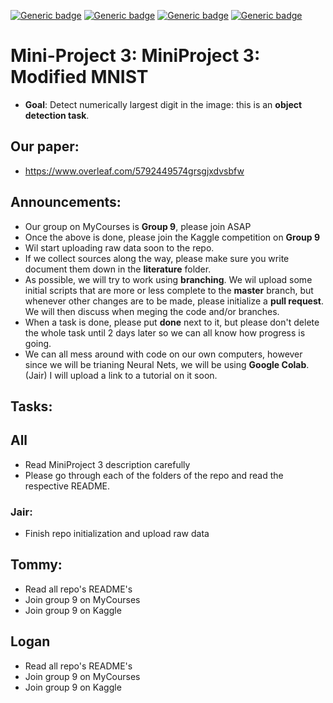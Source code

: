 [![Generic badge](https://img.shields.io/badge/Mini_project_3:ModifiedMNIST-Building-blue.svg)](https://shields.io/)
[![Generic badge](https://img.shields.io/badge/Contributors-3-<COLOR>.svg)](https://shields.io/)
[![Generic badge](https://img.shields.io/badge/COMP551-Applied_Machine_Learning-red.svg)](https://shields.io/)
[![Generic badge](https://img.shields.io/badge/Neat_level-OVER_9000-green.svg)](https://shields.io/)

# Mini-Project 3: MiniProject 3: Modified MNIST
- **Goal**: Detect numerically largest digit in the image: this is an **object detection task**. 

## Our paper: 
- https://www.overleaf.com/5792449574grsgjxdvsbfw

## Announcements: 
- Our group on MyCourses is **Group 9**, please join ASAP 
- Once the above is done, please join the Kaggle competition on **Group 9**
- Wil start uploading raw data soon to the repo. 
- If we collect sources along the way, please make sure you write document them down in the **literature** folder.
- As possible, we will try to work using **branching**. We wil upload some initial scripts that are more or less complete to the **master** branch, but whenever other changes are to be made, please initialize a **pull request**. We will then discuss when meging the code and/or branches. 
- When a task is done, please put **done** next to it, but please don't delete the whole task until 2 days later so we can all know how progress is going. 
- We can all mess around with code on our own computers, however since we will be trianing Neural Nets, we will be using **Google Colab**. (Jair) I will upload a link to a tutorial on it soon. 

## Tasks: 

## All 
- Read MiniProject 3 description carefully 
- Please go through each of the folders of the repo and read the respective README. 

### Jair: 
- Finish repo initialization and upload raw data 

## Tommy: 
- Read all repo's README's
- Join group 9 on MyCourses
- Join group 9 on Kaggle

## Logan
- Read all repo's README's
- Join group 9 on MyCourses
- Join group 9 on Kaggle


